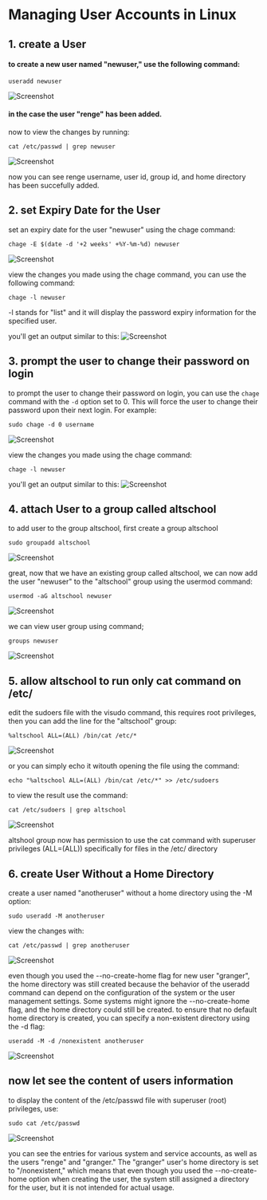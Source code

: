 # Managing User Accounts in Linux

## 1. create a User

#### to create a new user named "newuser," use the following command:

```
useradd newuser
```
![Screenshot](/images/useradd.png)

#### in the case the user "renge" has been added.

now to view the changes by running:

```
cat /etc/passwd | grep newuser
```

![Screenshot](/images/catuseradd.png)

now you can see renge username, user id, group id, and home directory has been succefully added.

## 2. set Expiry Date for the User

set an expiry date for the user "newuser" using the chage command:

```
chage -E $(date -d '+2 weeks' +%Y-%m-%d) newuser
```

![Screenshot](/images/userexpiry.png)

view the changes you made using the chage command, you can use the following command:

```
chage -l newuser
```

-l stands for "list" and it will display the password expiry information for the specified user.

you'll get an output similar to this:
![Screenshot](/images/catuserexpiry.png)

## 3. prompt the user to change their password on login

to prompt the user to change their password on login, you can use the `chage` command with the `-d` option set to 0. This will force the user to change their password upon their next login. For example:

```
sudo chage -d 0 username
```

![Screenshot](/images/passwdpmt.png)

view the changes you made using the chage command:

```
chage -l newuser
```

you'll get an output similar to this:
![Screenshot](/images/catpasswdpmt.png)

## 4. attach User to a group called altschool

to add user to the group altschool, first create a group altschool

```
sudo groupadd altschool
```

![Screenshot](/images/creategrp.png)

great, now that we have an existing group called altschool, we can now add the user "newuser" to the "altschool" group using the usermod command:

```
usermod -aG altschool newuser
```

![Screenshot](/images/addusergrp.png)

we can view user group using command;

```
groups newuser
```

![Screenshot](/images/catusergrp.png)

## 5. allow altschool to run only cat command on /etc/

edit the sudoers file with the visudo command, this requires root privileges, then you can add the line for the "altschool" group:

```
%altschool ALL=(ALL) /bin/cat /etc/*
```

![Screenshot](/images/visudo.png)

or you can simply echo it witouth opening the file using the command:

```
echo "%altschool ALL=(ALL) /bin/cat /etc/*" >> /etc/sudoers
```

to view the result use the command:

```
cat /etc/sudoers | grep altschool
```

![Screenshot](/images/catsudoers.png)

altshool group now has permission to use the cat command with superuser privileges (ALL=(ALL)) specifically for files in the /etc/ directory

## 6. create User Without a Home Directory

create a user named "anotheruser" without a home directory using the -M option:

```
sudo useradd -M anotheruser
```

view the changes with:

```
cat /etc/passwd | grep anotheruser
```

![Screenshot](/images/catnohome.png)

even though you used the --no-create-home flag for new user "granger", the home directory was still created because the behavior of the useradd command can depend on the configuration of the system or the user management settings. Some systems might ignore the --no-create-home flag, and the home directory could still be created.
to ensure that no default home directory is created, you can specify a non-existent directory using the -d flag:

```
useradd -M -d /nonexistent anotheruser
```

![Screenshot](/images/catevict.png)

## now let see the content of users information

to display the content of the /etc/passwd file with superuser (root) privileges, use:

```
sudo cat /etc/passwd
```

![Screenshot](/images/content.png)

you can see the entries for various system and service accounts, as well as the users "renge" and "granger." The "granger" user's home directory is set to "/nonexistent," which means that even though you used the --no-create-home option when creating the user, the system still assigned a directory for the user, but it is not intended for actual usage.
